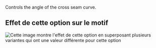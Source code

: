 Controls the angle of the cross seam curve.

## Effet de cette option sur le motif

![Cette image montre l'effet de cette option en superposant plusieurs variantes qui ont une valeur différente pour cette option](charlie_crossseamcurveangle_sample.svg "Effet de cette option sur le motif")
